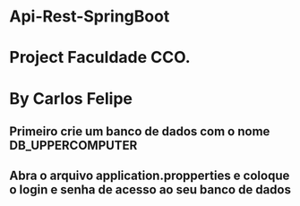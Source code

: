 # Api-Rest-SpringBoot
# Project Faculdade CCO.
# By Carlos Felipe

## Primeiro crie um banco de dados com o nome DB_UPPERCOMPUTER
## Abra o arquivo application.propperties e coloque o login e senha de acesso ao seu banco de dados
